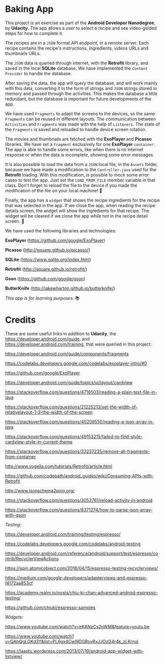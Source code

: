 # Baking App

This project is an exercise as part of the **Android Developer Nanodegree**, by **Udacity**. The app allows a user to select a recipe and see video-guided steps for how to complete it.

The recipes are in a `JSON` format API endpoint, in a remote server. Each recipe contains the recipe's instructions, ingredients, videos URLs and thumbnails URLs.

The `JSON` data is queried through internet, with the **Retrofit** library, and saved in the local **SQLite** database. We have implemented the `Content Provider` to handle the database.

After saving the data, the app will query the database, and will work mainly with this data, converting it in the form of strings and `JSON` strings stored in memory and passed through the activities. This makes the database a little redundant, but the database is important for future developments of the app.

We have used `Fragments` to adapt the screens to the devices, so the same `Fragments` can be reused in different layouts. The communication between `Activities` and `Fragments` was made with the help of `Listeners`. The state of the `Fragments` is saved and reloaded to handle device screen rotation.

The movies and thumbnails are fetched with the **ExoPlayer** and **Picasso** libraries. We have set a `Fragment` exclusively for one **ExoPlayer** `container`.  The app is able to handle some errors, like when there is no internet response or when the data is incomplete, showing some error messages.

It is also possible to load the data from a `JSON` local file, in the `Assets` folder, because we have made a modification to the `Controller.java` used for the **Retrofit** loading. With this modification, is possible to mock some error cases to test the app. Just set the `LOAD_FROM_FILE` member variable in that class. Don't forget to reload the file to the device if you made the modification of the file on your local machine! 🚩

Finally, the app has a `widget` that shows the recipe ingredients for the recipe that was selected in the app. If we close the app, when reading the recipe details screen, the widget will show the ingredients for that recipe. The widget will be cleared if we close the app while not in the recipe detail screen. 🍰


We have used the following libraries and technologies:

**ExoPlayer** (https://github.com/google/ExoPlayer)

**Picasso** (http://square.github.io/picasso/)

**SQLite**  (https://www.sqlite.org/index.html)

**Retrofit** (http://square.github.io/retrofit/)

**Gson** (https://github.com/google/gson)

**ButterKnife** (http://jakewharton.github.io/butterknife/)



 _This app is for learning purposes._ 📚


# Credits

These are some useful links in addition to **Udacity**, the https://developer.android.com/guide, and https://developer.android.com/training, that were queried in this project:

https://developer.android.com/guide/components/fragments

https://codelabs.developers.google.com/codelabs/exoplayer-intro/#0

https://github.com/google/ExoPlayer

https://developer.android.com/guide/topics/ui/layout/cardview

https://stackoverflow.com/questions/4716503/reading-a-plain-text-file-in-java

https://stackoverflow.com/questions/21225213/set-the-width-of-relativelayout-1-3-the-width-of-the-screen

https://stackoverflow.com/questions/40209550/reading-a-json-array-in-java

https://stackoverflow.com/questions/49153215/failed-to-find-style-cardview-style-in-current-theme

https://stackoverflow.com/questions/33237235/remove-all-fragments-from-container

http://www.vogella.com/tutorials/Retrofit/article.html

https://github.com/codepath/android_guides/wiki/Consuming-APIs-with-Retrofit

http://www.jsonschema2pojo.org/

https://stackoverflow.com/questions/3053761/reload-activity-in-android

https://stackoverflow.com/questions/8371274/how-to-parse-json-array-with-gson

_Testing:_

https://developer.android.com/training/testing/espresso/

https://codelabs.developers.google.com/codelabs/android-testing

https://developer.android.com/reference/android/support/test/espresso/contrib/RecyclerViewActions

https://spin.atomicobject.com/2016/04/15/espresso-testing-recyclerviews/

https://medium.com/google-developers/adapterviews-and-espresso-f4172aa853cf

https://academy.realm.io/posts/chiu-ki-chan-advanced-android-espresso-testing/

https://github.com/chiuki/espresso-samples

_Widgets:_

https://www.youtube.com/watch?v=eKANzCs2pWM&feature=youtu.be

https://www.youtube.com/watch?v=QAbQgLGKd3Y&list=PL6gx4Cwl9DGBsvRxJJOzG4r4k_zLKrnxl

https://laaptu.wordpress.com/2013/07/19/android-app-widget-with-listview/

